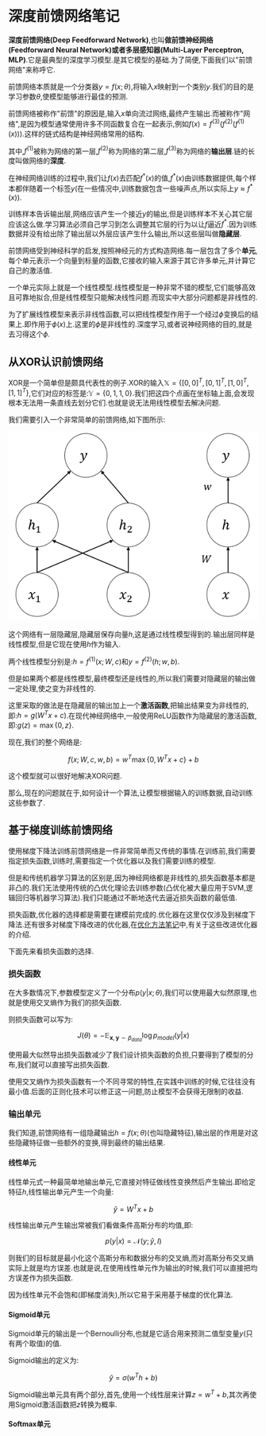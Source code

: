 # 深度前馈网络笔记

**深度前馈网络(Deep Feedforward Network)**,也叫**做前馈神经网络(Feedforward Neural Network)**或者**多层感知器(Multi-Layer Perceptron, MLP)**.它是最典型的深度学习模型.是其它模型的基础.为了简便,下面我们以"前馈网络"来称呼它.

前馈网络本质就是一个分类器$y=f(x;\theta)$,将输入$x$映射到一个类别$y$.我们的目的是学习参数$\theta$,使模型能够进行最佳的预测.

前馈网络被称作"前馈"的原因是,输入$x$单向流过网络,最终产生输出.而被称作"网络",是因为模型通常使用许多不同函数复合在一起表示,例如$f(x)=f^{(3)}(f^{(2)}(f^{(1)}(x)))$.这样的链式结构是神经网络常用的结构.

其中,$f^{(1)}$被称为网络的第一层,$f^{(2)}$称为网络的第二层,$f^{(3)}$称为网络的**输出层**.链的长度叫做网络的**深度**.

在神经网络训练的过程中,我们让$f(x)$去匹配$f^*(x)$的值,$f^ *(x)$由训练数据提供,每个样本都伴随着一个标签$y$(在一些情况中,训练数据包含一些噪声点,所以实际上$y\approx f^ *(x)$).

训练样本告诉输出层,网络应该产生一个接近$y$的输出,但是训练样本不关心其它层应该这么做.学习算法必须自己学习到怎么调整其它层的行为以让$f$逼近$f^*$.因为训练数据并没有给出除了输出层以外层应该产生什么输出,所以这些层叫做**隐藏层**.

前馈网络受到神经科学的启发,按照神经元的方式构造网络.每一层包含了多个**单元**,每个单元表示一个向量到标量的函数,它接收的输入来源于其它许多单元,并计算它自己的激活值.

一个单元实际上就是一个线性模型.线性模型是一种非常不错的模型,它们能够高效且可靠地拟合,但是线性模型只能解决线性问题.而现实中大部分问题都是非线性的.

为了扩展线性模型来表示非线性函数,可以把线性模型作用于一个经过$\phi$变换后的结果上.即作用于$\phi(x)$上.这里的$\phi$是非线性的.深度学习,或者说神经网络的目的,就是去习得这个$\phi$.

## 从XOR认识前馈网络

XOR是一个简单但是颇具代表性的例子.XOR的输入$\mathbb{X}=\lbrace [ 0,0]^T, [ 0,1]^T, [1, 0]^T, [ 1,1]^T \rbrace$,它们对应的标签是:$\mathbb{Y}= \lbrace 0,1,1,0 \rbrace$.我们把这四个点画在坐标轴上面,会发现根本无法用一条直线去划分它们.也就是说无法用线性模型去解决问题.

我们需要引入一个非常简单的前馈网络,如下图所示:

![1](images/1.png)

这个网络有一层隐藏层,隐藏层保存向量$h$,这是通过线性模型得到的.输出层同样是线性模型,但是它现在使用$h$作为输入.

两个线性模型分别是:$h=f^{(1)}(x;W,c)$和$y=f^{(2)}(h;w,b)$.

但是如果两个都是线性模型,最终模型还是线性的,所以我们需要对隐藏层的输出做一定处理,使之变为非线性的.

这里采取的做法是在隐藏层的输出加上一个**激活函数**,把输出结果变为非线性的,即:$h=g(W^Tx+c)$.在现代神经网络中,一般使用ReLU函数作为隐藏层的激活函数,即:$g(z)=\max \lbrace 0,z \rbrace$.

现在,我们的整个网络是:

$$f(x;W,c,w,b)=w^T\max\lbrace0,W^Tx+c\rbrace+b$$

这个模型就可以很好地解决XOR问题.

那么,现在的问题就在于,如何设计一个算法,让模型根据输入的训练数据,自动训练这些参数了.

## 基于梯度训练前馈网络

使用梯度下降法训练前馈网络是一件非常简单而又传统的事情.在训练前,我们需要指定损失函数,训练时,需要指定一个优化器以及我们需要训练的模型.

但是和传统机器学习算法的区别是,因为神经网络都是非线性的,损失函数基本都是非凸的.我们无法使用传统的凸优化理论去训练参数(凸优化被大量应用于SVM,逻辑回归等机器学习算法).我们只能通过不断地迭代去逼近损失函数的最低值.

损失函数,优化器的选择都是需要在建模前完成的.优化器在这里仅仅涉及到梯度下降法.还有很多对梯度下降改进的优化器,在[优化方法笔记]()中,有关于这些改进优化器的介绍.

下面先来看损失函数的选择.

### 损失函数

在大多数情况下,参数模型定义了一个分布$p(y|x;\theta)$,我们可以使用最大似然原理,也就是使用交叉熵作为我们的损失函数.

则损失函数可以写为:

$$J(\theta)=-\mathbb{E}_{\mathbf{x},\mathbf{y}\sim\hat{p} _{data}}\log p _{model}(y|x)$$

使用最大似然导出损失函数减少了我们设计损失函数的负担,只要得到了模型的分布,我们就可以直接写出损失函数.

使用交叉熵作为损失函数有一个不同寻常的特性,在实践中训练的时候,它往往没有最小值.后面的正则化技术可以修正这一问题,防止模型不会获得无限制的收益.

### 输出单元

我们知道,前馈网络有一组隐藏输出$h=f(x;\theta)$(也叫隐藏特征),输出层的作用是对这些隐藏特征做一些额外的变换,得到最终的输出结果.

#### 线性单元

线性单元式一种最简单地输出单元,它直接对特征做线性变换然后产生输出.即给定特征$h$,线性输出单元产生一个向量:

$$\hat{y}=W^Tx+b$$

线性输出单元产生输出常被我们看做条件高斯分布的均值,即:

$$p(y|x)=\mathcal{N}(y;\hat{y},I)$$

则我们的目标就是最小化这个高斯分布和数据分布的交叉熵,而对高斯分布交叉熵实际上就是均方误差.也就是说,在使用线性单元作为输出的时候,我们可以直接把均方误差作为损失函数.

因为线性单元不会饱和(即梯度消失),所以它易于采用基于梯度的优化算法.

#### Sigmoid单元

Sigmoid单元的输出是一个Bernoulli分布,也就是它适合用来预测二值型变量$y$(只有两个取值)的值.

Sigmoid输出的定义为:

$$\hat{y}=\sigma(w^Th+b)$$

Sigmoid输出单元具有两个部分,首先,使用一个线性层来计算$z=w^T+b$,其次再使用Sigmoid激活函数把$z$转换为概率.

#### Softmax单元
